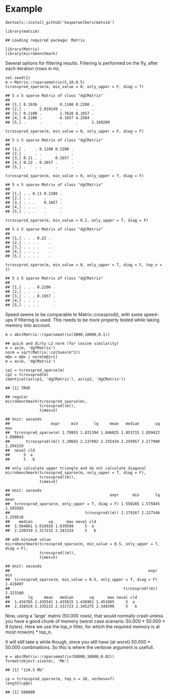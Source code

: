Example
=======

    devtools::install_github('kasperwelbers/matsim')

    library(matsim)

    ## Loading required package: Matrix

    library(Matrix)
    library(microbenchmark)

Several options for filtering results. Filtering is performed on the
fly, after each iteration (rows in m).

    set.seed(1)
    m = Matrix::rsparsematrix(5,10,0.5)
    tcrossprod_sparse(m, min_value = 0, only_upper = F, diag = T)

    ## 5 x 5 sparse Matrix of class "dgCMatrix"
    ##                                            
    ## [1,] 0.1936 .        0.1100 0.2200 .       
    ## [2,] .      2.010149 .      .      .       
    ## [3,] 0.1100 .        2.7628 0.1657 .       
    ## [4,] 0.2200 .        0.1657 4.2504 .       
    ## [5,] .      .        .      .      2.189209

    tcrossprod_sparse(m, min_value = 0, only_upper = F, diag = F)

    ## 5 x 5 sparse Matrix of class "dgCMatrix"
    ##                            
    ## [1,] .    . 0.1100 0.2200 .
    ## [2,] .    . .      .      .
    ## [3,] 0.11 . .      0.1657 .
    ## [4,] 0.22 . 0.1657 .      .
    ## [5,] .    . .      .      .

    tcrossprod_sparse(m, min_value = 0, only_upper = T, diag = F)

    ## 5 x 5 sparse Matrix of class "dgCMatrix"
    ##                       
    ## [1,] . . 0.11 0.2200 .
    ## [2,] . . .    .      .
    ## [3,] . . .    0.1657 .
    ## [4,] . . .    .      .
    ## [5,] . . .    .      .

    tcrossprod_sparse(m, min_value = 0.2, only_upper = T, diag = F)

    ## 5 x 5 sparse Matrix of class "dgCMatrix"
    ##                  
    ## [1,] . . . 0.22 .
    ## [2,] . . . .    .
    ## [3,] . . . .    .
    ## [4,] . . . .    .
    ## [5,] . . . .    .

    tcrossprod_sparse(m, min_value = 0, only_upper = T, diag = F, top_n = 1)

    ## 5 x 5 sparse Matrix of class "dgCMatrix"
    ##                    
    ## [1,] . . . 0.2200 .
    ## [2,] . . . .      .
    ## [3,] . . . 0.1657 .
    ## [4,] . . . .      .
    ## [5,] . . . .      .

Speed seems to be comparable to Matrix::crossprod(), with some speed-ups
if filtering is used. This needs to be more properly tested while taking
memory into account.

    m = abs(Matrix::rsparsematrix(3000,10000,0.1))

    ## quick and dirty L2 norm (for cosine similarity)
    m = as(m, 'dgTMatrix')
    norm = sqrt(Matrix::colSums(m^2))
    m@x = m@x / norm[m@j+1]
    m = as(m, 'dgCMatrix')

    cp1 = tcrossprod_sparse(m)
    cp2 = tcrossprod(m)
    identical(as(cp1, 'dgCMatrix'), as(cp2, 'dgCMatrix'))

    ## [1] TRUE

    ## regular
    microbenchmark(tcrossprod_sparse(m),
                   tcrossprod((m)),
                   times=5)

    ## Unit: seconds
    ##                  expr     min       lq     mean   median       uq      max
    ##  tcrossprod_sparse(m) 1.79955 1.831394 1.846825 1.853715 1.859422 1.890043
    ##       tcrossprod((m)) 2.20692 2.237982 2.255434 2.259957 2.277980 2.294329
    ##  neval cld
    ##      5  a 
    ##      5   b

    ## only calculate upper triangle and do not calculate diagonal
    microbenchmark(tcrossprod_sparse(m, only_upper = T, diag = F),
                   tcrossprod((m)),
                   times=5)

    ## Unit: seconds
    ##                                            expr      min       lq     mean
    ##  tcrossprod_sparse(m, only_upper = T, diag = F) 1.550285 1.575845 1.593503
    ##                                 tcrossprod((m)) 2.179167 2.227546 2.259518
    ##    median       uq      max neval cld
    ##  1.584861 1.616926 1.639599     5  a 
    ##  2.230339 2.317215 2.343324     5   b

    ## add minimum value
    microbenchmark(tcrossprod_sparse(m, min_value = 0.5, only_upper = T, diag = F),
                   tcrossprod((m)),
                   times=5)

    ## Unit: seconds
    ##                                                             expr      min
    ##  tcrossprod_sparse(m, min_value = 0.5, only_upper = T, diag = F) 1.418497
    ##                                                  tcrossprod((m)) 2.323160
    ##        lq     mean   median       uq      max neval cld
    ##  1.434765 1.435541 1.435815 1.436961 1.451665     5  a 
    ##  2.326524 2.335215 2.331723 2.345275 2.349396     5   b

Now, using a 'large' matrix (50.000 rows), that would normally crash
unless you have a good chunk of memory (worst case scenario: 50.000 \*
50.000 \* 8 bytes). Here we use the top\_n filter, for which the
required memory is at most nrow(m) \* top\_n.

It will still take a while though, since you still have (at worst)
50.000 \* 50.000 combinations. So this is where the verbose argument is
usefull.

    m = abs(Matrix::rsparsematrix(50000,10000,0.02))
    format(object.size(m), 'Mb')

    ## [1] "114.5 Mb"

    cp = tcrossprod_sparse(m, top_n = 10, verbose=T)
    length(cp@x)

    ## [1] 500000
